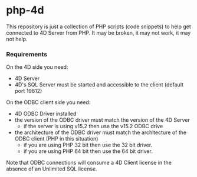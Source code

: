 # php-4d

This repository is just a collection of PHP scripts (code snippets) to help get connected to 4D Server from PHP. It may be broken, it may not work, it may not help.

### Requirements

On the 4D side you need:
* 4D Server
 * 4D's SQL Server must be started and accessible to the client (default port 19812)

On the ODBC client side you need:
* 4D ODBC Driver installed
 * the version of the ODBC driver must match the version of the 4D Server
    * if the server is using v15.2 then use the v15.2 ODBC drive
 * the architecture of the ODBC driver must match the architecture of the ODBC client (PHP in this situation)
   * if you are using PHP 32 bit then use the 32 bit driver.
    * if you are using PHP 64 bit then use the 64 bit driver.

Note that ODBC connections will consume a 4D Client license in the absence of an Unlimited SQL license.
